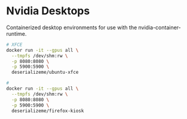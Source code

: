 # Nvidia Desktops

Containerized desktop environments for use with the nvidia-container-runtime.

```bash
# XFCE
docker run -it --gpus all \
  --tmpfs /dev/shm:rw \
  -p 8080:8080 \
  -p 5900:5900 \
  deserializeme/ubuntu-xfce

#
docker run -it --gpus all \
  --tmpfs /dev/shm:rw \
  -p 8080:8080 \
  -p 5900:5900 \
  deserializeme/firefox-kiosk

```
